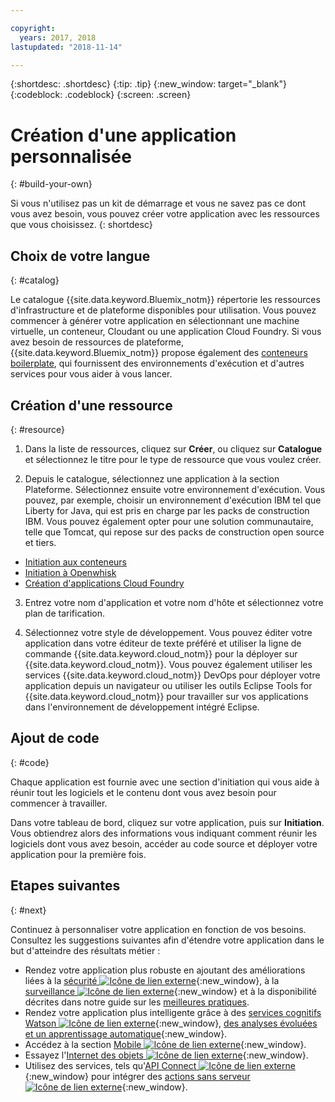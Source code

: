```yaml
---

copyright:
  years: 2017, 2018
lastupdated: "2018-11-14"

---
```


{:shortdesc: .shortdesc}
{:tip: .tip}
{:new_window: target="_blank"}
{:codeblock: .codeblock}
{:screen: .screen}

# Création d'une application personnalisée
{: #build-your-own}

Si vous n'utilisez pas un kit de démarrage et vous ne savez pas ce dont vous avez besoin, vous pouvez créer votre application avec les ressources que vous choisissez.
{: shortdesc}

## Choix de votre langue
{: #catalog}

Le catalogue {{site.data.keyword.Bluemix_notm}} répertorie les ressources d'infrastructure et de plateforme disponibles pour utilisation. Vous pouvez commencer à générer votre application en sélectionnant une machine virtuelle, un conteneur, Cloudant ou une application Cloud Foundry. Si vous avez besoin de ressources de plateforme, {{site.data.keyword.Bluemix_notm}} propose également des [conteneurs boilerplate](https://{DomainName}/catalog/?taxonomyNavigation=apps&category=blueprints), qui fournissent des environnements d'exécution et d'autres services pour vous aider à vous lancer.

## Création d'une ressource
{: #resource}

1. Dans la liste de ressources, cliquez sur **Créer**, ou cliquez sur **Catalogue** et sélectionnez le titre pour le type de ressource que vous voulez créer. 

2. Depuis le catalogue, sélectionnez une application à la section Plateforme. Sélectionnez ensuite votre environnement d'exécution. Vous pouvez, par exemple, choisir un environnement d'exécution IBM tel que Liberty for Java, qui est pris en charge par les packs de construction IBM. Vous pouvez également opter pour une solution communautaire, telle que Tomcat, qui repose sur des packs de construction open source et tiers.

  * [Initiation aux conteneurs](/docs/containers/container_index.html)
  * [Initiation à Openwhisk](/docs/openwhisk/index.html)
  * [Création d'applications Cloud Foundry](/docs/cloud-foundry/index.html)

3. Entrez votre nom d'application et votre nom d'hôte et sélectionnez votre plan de tarification.

4. Sélectionnez votre style de développement. Vous pouvez éditer votre application dans votre éditeur de texte préféré et utiliser la ligne de commande {{site.data.keyword.cloud_notm}} pour la déployer sur {{site.data.keyword.cloud_notm}}. Vous pouvez également utiliser les services {{site.data.keyword.cloud_notm}} DevOps pour déployer votre application depuis un navigateur ou utiliser les outils Eclipse Tools for {{site.data.keyword.cloud_notm}} pour travailler sur vos applications dans l'environnement de développement intégré Eclipse.

## Ajout de code
{: #code}

Chaque application est fournie avec une section d'initiation qui vous aide à réunir tout les logiciels et le contenu dont vous avez besoin pour commencer à travailler.

Dans votre tableau de bord, cliquez sur votre application, puis sur **Initiation**. Vous obtiendrez alors des informations vous indiquant comment réunir les logiciels dont vous avez besoin, accéder au code source et déployer votre application pour la première fois.

## Etapes suivantes
{: #next}

Continuez à personnaliser votre application en fonction de vos besoins. Consultez les suggestions suivantes afin d'étendre votre application dans le but d'atteindre des résultats métier :

* Rendez votre application plus robuste en ajoutant des améliorations liées à la [sécurité ![Icône de lien externe](../icons/launch-glyph.svg "Icône de lien externe")](https://{DomainName}/catalog/?taxonomyNavigation=data&category=security){:new_window}, à la [surveillance ![Icône de lien externe](../icons/launch-glyph.svg "Icône de lien externe")](https://{DomainName}/catalog/?category=devops){:new_window} et à la disponibilité décrites dans notre guide sur les [meilleures pratiques](best-practice.html).
* Rendez votre application plus intelligente grâce à des [services cognitifs Watson ![Icône de lien externe](../icons/launch-glyph.svg "Icône de lien externe")](https://{DomainName}/catalog/?taxonomyNavigation=data&category=watson){:new_window}, [des analyses évoluées et un apprentissage automatique](https://{DomainName}/catalog/?taxonomyNavigation=data&category=data){:new_window}.
* Accédez à la section [Mobile ![Icône de lien externe](../icons/launch-glyph.svg "Icône de lien externe")](https://{DomainName}/catalog/?category=mobile){:new_window}.
* Essayez l'[Internet des objets ![Icône de lien externe](../icons/launch-glyph.svg "Icône de lien externe")](https://{DomainName}/catalog/?category=iot){:new_window}.
* Utilisez des services, tels qu'[API Connect ![Icône de lien externe](../icons/launch-glyph.svg "Icône de lien externe")](https://{DomainName}/catalog/?category=integration){:new_window} pour intégrer des [actions sans serveur ![Icône de lien externe](../icons/launch-glyph.svg "Icône de lien externe")](https://{DomainName}/catalog/?category=whisk){:new_window}.
